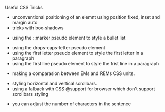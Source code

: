 Useful CSS Tricks

<!-- Box positioning -->

- unconventional positioning of an elemnt using position fixed, inset and margin auto
- tricks with box-shadows

<!-- CSS marker pseudo element -->

- using the ::marker pseudo element to style a bullet list

<!-- Drops Caps Frist Letter -->

- using the drops-caps-letter pseudo element
- using the first letter pseudo element to style the first letter in a paragraph
- using the first line pseudo element to style the frist line in a paragraph

<!-- Differences between EMs and REMs CSS units -->

- making a comparasion between EMs and REMs CSS units.

<!-- Horizontal and Vertical Scrollbar styling -->

- styling horizontal and vertical scrollbars.
- using a falback with CSS @support for browser which don't support scrollbars styling

<!-- Adding Custommizable Typewriter effect -->

- you can adjust the number of characters in the sentence
